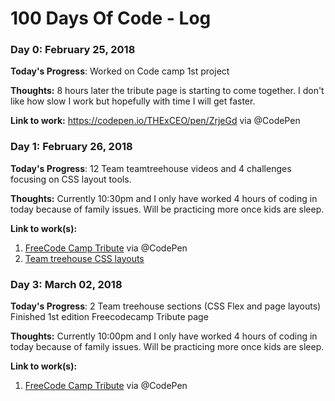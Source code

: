 # 100 Days Of Code - Log

### Day 0: February 25, 2018


**Today's Progress**: Worked on Code camp 1st project

**Thoughts:** 8 hours later the tribute page is starting to come together. I don't like how slow I work but hopefully with time I will get faster.

**Link to work:** https://codepen.io/THExCEO/pen/ZrjeGd via @CodePen


### Day 1: February 26, 2018


**Today's Progress**: 12 Team teamtreehouse  videos and 4 challenges focusing on CSS layout tools.

**Thoughts:** Currently 10:30pm and I only  have worked 4 hours of coding in today because of family issues. Will be practicing more once kids are sleep.

**Link to work(s):**
1. [FreeCode Camp Tribute](https://codepen.io/THExCEO/pen/ZrjeGd) via @CodePen
2. [Team treehouse CSS layouts](https://teamtreehouse.com/library/css-layout-basics/page-layout-with-the-float-property/the-float-challenge)


### Day 3: March 02, 2018


**Today's Progress**: 2 Team  treehouse sections (CSS Flex and page layouts) Finished 1st edition Freecodecamp Tribute page

**Thoughts:** Currently 10:00pm and I only  have worked 4 hours of coding in today because of family issues. Will be practicing more once kids are sleep.

**Link to work(s):**
1. [FreeCode Camp Tribute](https://codepen.io/THExCEO/pen/ZrjeGd) via @CodePen
